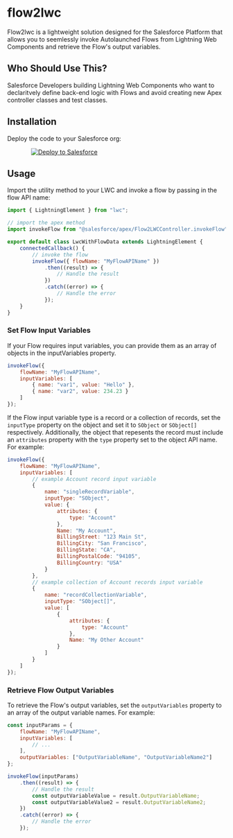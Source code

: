 # flow2lwc

Flow2lwc is a lightweight solution designed for the Salesforce Platform that allows you to seemlessly invoke Autolaunched Flows from Lightning Web Components and retrieve the Flow's output variables.

## Who Should Use This?

Salesforce Developers building Lightning Web Components who want to declaritvely define back-end logic with Flows and
avoid creating new Apex controller classes and test classes.

## Installation

Deploy the code to your Salesforce org:

&nbsp;&nbsp;&nbsp;&nbsp;&nbsp;&nbsp;&nbsp;&nbsp;&nbsp;&nbsp;&nbsp;&nbsp;&nbsp;&nbsp;[![Deploy to Salesforce](https://raw.githubusercontent.com/afawcett/githubsfdeploy/master/src/main/webapp/resources/img/deploy.png)](https://githubsfdeploy.herokuapp.com?owner=greg512&repo=flow2lwc)

## Usage

Import the utility method to your LWC and invoke a flow by passing in the flow API name:

```javascript
import { LightningElement } from "lwc";

// import the apex method
import invokeFlow from "@salesforce/apex/Flow2LWCController.invokeFlow";

export default class LwcWithFlowData extends LightningElement {
    connectedCallback() {
        // invoke the flow
        invokeFlow({ flowName: "MyFlowAPIName" })
            .then((result) => {
                // Handle the result
            })
            .catch((error) => {
                // Handle the error
            });
    }
}
```

### Set Flow Input Variables

If your Flow requires input variables, you can provide them as an array of objects in the inputVariables property.

```javascript
invokeFlow({
    flowName: "MyFlowAPIName",
    inputVariables: [
        { name: "var1", value: "Hello" },
        { name: "var2", value: 234.23 }
    ]
});
```

If the Flow input variable type is a record or a collection of records, set the `inputType` property on the object and set it to `SObject` or `SObject[]` respectively. Additionally, the object that repesents the record must include an `attributes` property with the `type` property set to the object API name. For example:

```javascript
invokeFlow({
    flowName: "MyFlowAPIName",
    inputVariables: [
        // example Account record input variable
        {
            name: "singleRecordVariable",
            inputType: "SObject",
            value: {
                attributes: {
                    type: "Account"
                },
                Name: "My Account",
                BillingStreet: "123 Main St",
                BillingCity: "San Francisco",
                BillingState: "CA",
                BillingPostalCode: "94105",
                BillingCountry: "USA"
            }
        },
        // example collection of Account records input variable
        {
            name: "recordCollectionVariable",
            inputType: "SObject[]",
            value: [
                {
                    attributes: {
                        type: "Account"
                    },
                    Name: "My Other Account"
                }
            ]
        }
    ]
});
```

### Retrieve Flow Output Variables

To retrieve the Flow's output variables, set the `outputVariables` property to an array of the output variable names. For example:

```javascript
const inputParams = {
    flowName: "MyFlowAPIName",
    inputVariables: [
        // ...
    ],
    outputVariables: ["OutputVariableName", "OutputVariableName2"]
};

invokeFlow(inputParams)
    .then((result) => {
        // Handle the result
        const outputVariableValue = result.OutputVariableName;
        const outputVariableValue2 = result.OutputVariableName2;
    })
    .catch((error) => {
        // Handle the error
    });
```
